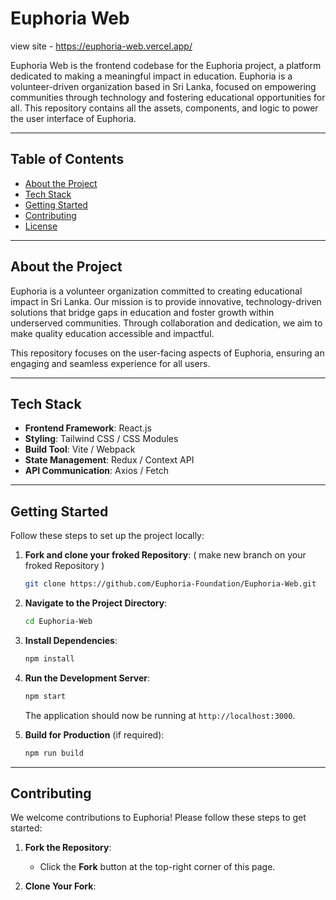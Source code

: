 # Euphoria Web

view site - https://euphoria-web.vercel.app/

Euphoria Web is the frontend codebase for the Euphoria project, a platform dedicated to making a meaningful impact in education. Euphoria is a volunteer-driven organization based in Sri Lanka, focused on empowering communities through technology and fostering educational opportunities for all. This repository contains all the assets, components, and logic to power the user interface of Euphoria.

---

## Table of Contents
- [About the Project](#about-the-project)
- [Tech Stack](#tech-stack)
- [Getting Started](#getting-started)
- [Contributing](#contributing)
- [License](#license)

---

## About the Project
Euphoria is a volunteer organization committed to creating educational impact in Sri Lanka. Our mission is to provide innovative, technology-driven solutions that bridge gaps in education and foster growth within underserved communities. Through collaboration and dedication, we aim to make quality education accessible and impactful.

This repository focuses on the user-facing aspects of Euphoria, ensuring an engaging and seamless experience for all users.

---

## Tech Stack
- **Frontend Framework**: React.js
- **Styling**: Tailwind CSS / CSS Modules
- **Build Tool**: Vite / Webpack
- **State Management**: Redux / Context API
- **API Communication**: Axios / Fetch

---

## Getting Started

Follow these steps to set up the project locally:

1. **Fork and clone your froked   Repository**: ( make new branch on your froked Repository )
   ```bash
   git clone https://github.com/Euphoria-Foundation/Euphoria-Web.git
   ```

2. **Navigate to the Project Directory**:
   ```bash
   cd Euphoria-Web
   ```

3. **Install Dependencies**:
   ```bash
   npm install
   ```

4. **Run the Development Server**:
   ```bash
   npm start
   ```

   The application should now be running at `http://localhost:3000`.

5. **Build for Production** (if required):
   ```bash
   npm run build
   ```

---

## Contributing
We welcome contributions to Euphoria! Please follow these steps to get started:

1. **Fork the Repository**:
   - Click the **Fork** button at the top-right corner of this page.

2. **Clone Your Fork**:
   ```bash
